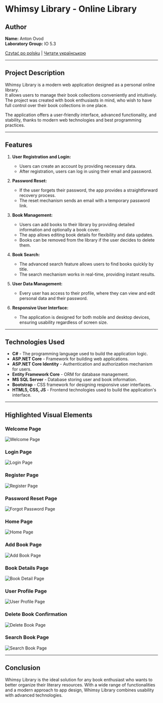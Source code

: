 # Whimsy Library - Online Library  

## Author  
**Name:** Anton Ovod  
**Laboratory Group:** IO 5.3  

[Czytać po polsku](./README-PL.md) | [Читати українською](./README-UA.md)

---

## Project Description  
Whimsy Library is a modern web application designed as a personal online library.  
It allows users to manage their book collections conveniently and intuitively.  
The project was created with book enthusiasts in mind, who wish to have full control over their book collections in one place.  

The application offers a user-friendly interface, advanced functionality, and stability, thanks to modern web technologies and best programming practices.

---

## Features  

1. **User Registration and Login:**  
   - Users can create an account by providing necessary data.  
   - After registration, users can log in using their email and password.  

2. **Password Reset:**  
   - If the user forgets their password, the app provides a straightforward recovery process.  
   - The reset mechanism sends an email with a temporary password link.  

3. **Book Management:**  
   - Users can add books to their library by providing detailed information and optionally a book cover.  
   - The app allows editing book details for flexibility and data updates.  
   - Books can be removed from the library if the user decides to delete them.  

4. **Book Search:**  
   - The advanced search feature allows users to find books quickly by title.  
   - The search mechanism works in real-time, providing instant results.  

5. **User Data Management:**  
   - Every user has access to their profile, where they can view and edit personal data and their password.  

6. **Responsive User Interface:**  
   - The application is designed for both mobile and desktop devices, ensuring usability regardless of screen size.  

---

## Technologies Used  

- **C#** - The programming language used to build the application logic.  
- **ASP.NET Core** - Framework for building web applications.  
- **ASP.NET Core Identity** - Authentication and authorization mechanism for users.  
- **Entity Framework Core** - ORM for database management.  
- **MS SQL Server** - Database storing user and book information.  
- **Bootstrap** - CSS framework for designing responsive user interfaces.  
- **HTML5, CSS, JS** - Frontend technologies used to build the application's interface.  

---

## Highlighted Visual Elements  

### Welcome Page  
![Welcome Page](./screens/WelcomePage.png)

### Login Page  
![Login Page](./screens/LoginPage.png)

### Register Page  
![Register Page](./screens/RegisterPage.png)

### Password Reset Page  
![Forgot Password Page](./screens/ForgotPasswordPage.png)

### Home Page  
![Home Page](./screens/HomePage.png)

### Add Book Page  
![Add Book Page](./screens/AddBookPage.png)

### Book Details Page  
![Book Detail Page](./screens/BookDetailsPage.png)

### User Profile Page  
![User Profile Page](./screens/UserProfilePage.png)

### Delete Book Confirmation  
![Delete Book Page](./screens/DeleteBookPage.png)

### Search Book Page  
![Search Book Page](./screens/SearchBookPage.png)

---

## Conclusion  
Whimsy Library is the ideal solution for any book enthusiast who wants to better organize their literary resources. With a wide range of functionalities and a modern approach to app design, Whimsy Library combines usability with advanced technologies.  
